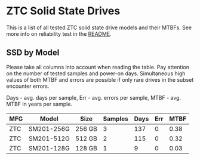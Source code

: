 ZTC Solid State Drives
======================

This is a list of all tested ZTC solid state drive models and their MTBFs. See
more info on reliability test in the [README](https://github.com/linuxhw/SMART).

SSD by Model
------------

Please take all columns into account when reading the table. Pay attention on the
number of tested samples and power-on days. Simultaneous high values of both MTBF
and errors are possible if only rare drives in the subset encounter errors.

Days - avg. days per sample,
Err  - avg. errors per sample,
MTBF - avg. MTBF in years per sample.

| MFG       | Model              | Size   | Samples | Days  | Err   | MTBF |
|-----------|--------------------|--------|---------|-------|-------|------|
| ZTC       | SM201-256G         | 256 GB | 3       | 137   | 0     | 0.38   |
| ZTC       | SM201-512G         | 512 GB | 2       | 115   | 0     | 0.32   |
| ZTC       | SM201-128G         | 128 GB | 1       | 9     | 0     | 0.03   |

